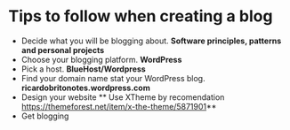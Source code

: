 # Tips to follow when creating a blog

* Decide what you will be blogging about. **Software principles, patterns and personal projects**
* Choose your blogging platform. **WordPress**
* Pick a host. **BlueHost/Wordpress**
* Find your domain name stat your WordPress blog. **ricardobritonotes.wordpress.com**
* Design your website ** Use XTheme by recomendation https://themeforest.net/item/x-the-theme/5871901**
* Get blogging